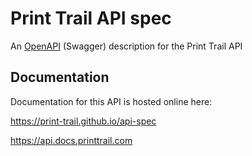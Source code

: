 # Print Trail API spec

An [OpenAPI](https://www.openapis.org/) (Swagger) description for the Print Trail API

## Documentation

Documentation for this API is hosted online here:

https://print-trail.github.io/api-spec

https://api.docs.printtrail.com

